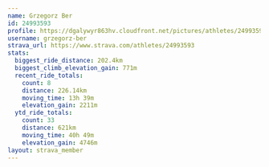 ```yaml
---
name: Grzegorz Ber
id: 24993593
profile: https://dgalywyr863hv.cloudfront.net/pictures/athletes/24993593/7453165/11/large.jpg
username: grzegorz-ber
strava_url: https://www.strava.com/athletes/24993593
stats:
  biggest_ride_distance: 202.4km
  biggest_climb_elevation_gain: 771m
  recent_ride_totals:
    count: 8
    distance: 226.14km
    moving_time: 13h 39m
    elevation_gain: 2211m
  ytd_ride_totals:
    count: 33
    distance: 621km
    moving_time: 40h 49m
    elevation_gain: 4746m
layout: strava_member
--- 
```

